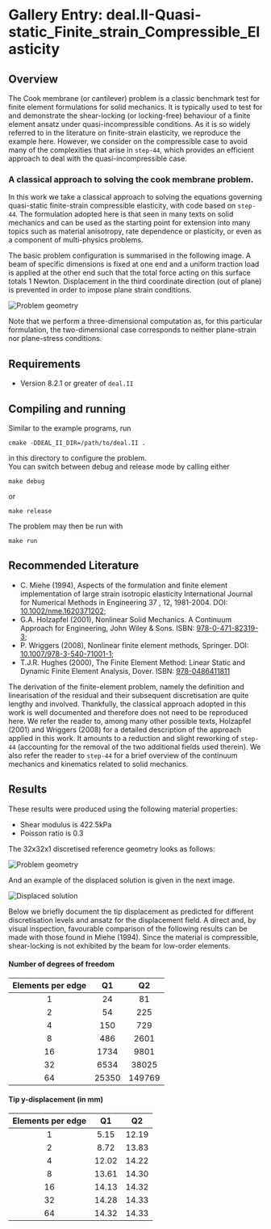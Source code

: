 # Gallery Entry: deal.II-Quasi-static_Finite_strain_Compressible_Elasticity


## Overview
The Cook membrane (or cantilever) problem is a classic benchmark test for 
finite element formulations for solid mechanics. It is typically used to 
test for and demonstrate the shear-locking (or locking-free) behaviour of 
a finite element ansatz under quasi-incompressible conditions. 
As it is so widely referred to in the literature on finite-strain elasticity, 
we reproduce the example here.
However, we consider on the compressible case to avoid many of the complexities
that arise in `step-44`, which provides an efficient approach to deal with
the quasi-incompressible case.

### A classical approach to solving the cook membrane problem.

In this work we take a classical approach to solving the equations governing 
quasi-static finite-strain compressible elasticity, with code based on 
`step-44`. The formulation adopted here is that seen in many texts on solid 
mechanics and can be used as the starting point for extension into many 
topics such as material anisotropy, rate dependence or plasticity, or even as
a component of multi-physics problems.

The basic problem configuration is summarised in the following image.
A beam of specific dimensions is fixed at one end and a uniform traction load
is applied at the other end such that the total force acting on this surface
totals 1 Newton. Displacement in the third coordinate direction (out of plane)
is prevented in order to impose plane strain conditions.

![Problem geometry](./doc/problem_setup.png)

Note that we perform a three-dimensional computation as, for this particular 
formulation, the two-dimensional case corresponds to neither plane-strain 
nor plane-stress conditions.

 
## Requirements
* Version 8.2.1 or greater of `deal.II`


## Compiling and running
Similar to the example programs, run
```
cmake -DDEAL_II_DIR=/path/to/deal.II .
```
in this directory to configure the problem.  
You can switch between debug and release mode by calling either
```
make debug
```
or
```
make release
```
The problem may then be run with
```
make run
```


## Recommended Literature
* C. Miehe (1994), Aspects of the formulation and finite element implementation of large strain isotropic elasticity International Journal for Numerical Methods in Engineering 37 , 12, 1981-2004. DOI: [10.1002/nme.1620371202](http://doi.org/10.1002/nme.1620371202);
* G.A. Holzapfel (2001), Nonlinear Solid Mechanics. A Continuum Approach for Engineering, John Wiley & Sons. ISBN: [978-0-471-82319-3](http://eu.wiley.com/WileyCDA/WileyTitle/productCd-0471823198.html);
* P. Wriggers (2008), Nonlinear finite element methods, Springer. DOI: [10.1007/978-3-540-71001-1](http://doi.org/10.1007/978-3-540-71001-1);
* T.J.R. Hughes (2000), The Finite Element Method: Linear Static and Dynamic Finite Element Analysis, Dover. ISBN: [978-0486411811](http://store.doverpublications.com/0486411818.html)

The derivation of the finite-element problem, namely the definition and 
linearisation of the residual and their subsequent discretisation are quite 
lengthy and involved. Thankfully, the classical approach adopted in this work is
well documented and therefore does not need to be reproduced here. 
We refer the reader to, among many other possible  texts, Holzapfel (2001) and 
Wriggers (2008) for a detailed description of the approach applied in this work. 
It amounts to a reduction and slight reworking of `step-44` (accounting for 
the removal of the two additional fields used therein). We also refer the reader 
to `step-44` for a brief overview of the continuum mechanics and kinematics 
related to solid mechanics.

## Results
These results were produced using the following material properties: 
* Shear modulus is 422.5kPa 
* Poisson ratio is 0.3

The 32x32x1 discretised reference geometry looks as follows: 

![Problem geometry](./doc/ref_grid.png)

And an example of the displaced solution is given in the next image.

![Displaced solution](./doc/disp_soln.png)

Below we briefly document the tip displacement as predicted for different
discretisation levels and ansatz for the displacement field.
A direct and, by visual inspection, favourable comparison of the following 
results can be made with those found in Miehe (1994).
Since the material is compressible, shear-locking is not exhibited by the
beam for low-order elements.

#### Number of degrees of freedom

Elements per edge |        Q1       |        Q2
:---------------: | :-------------: | :-------------:
1                 |  24             | 81
2                 |  54             | 225
4                 |  150            | 729
8                 |  486            | 2601
16                |  1734           | 9801
32                |  6534           | 38025
64                |  25350          | 149769

#### Tip y-displacement (in mm)

Elements per edge |        Q1       |        Q2
:---------------: | :-------------: | :-------------:
1                 | 5.15            | 12.19
2                 | 8.72            | 13.83
4                 | 12.02           | 14.22
8                 | 13.61           | 14.30
16                | 14.13           | 14.32
32                | 14.28           | 14.33
64                | 14.32           | 14.33
